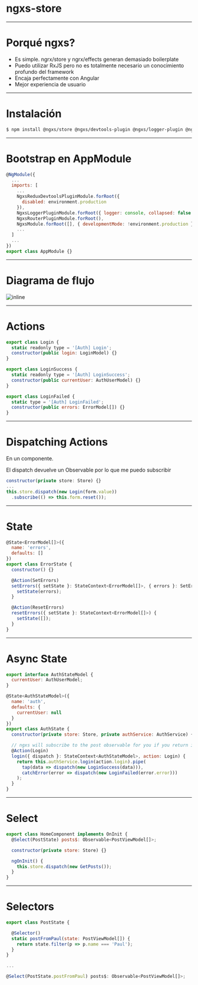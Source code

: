 # ngxs-store

---

# Porqué ngxs?

- Es simple. ngrx/store y ngrx/effects generan demasiado boilerplate
- Puedo utilizar RxJS pero no es totalmente necesario un conocimiento profundo del framework
- Encaja perfectamente con Angular
- Mejor experiencia de usuario

---

# Instalación

```bash
$ npm install @ngxs/store @ngxs/devtools-plugin @ngxs/logger-plugin @ngxs/router-plugin --save
```
---

# Bootstrap en AppModule

```javascript
@NgModule({
  ...
  imports: [
    ...
    NgxsReduxDevtoolsPluginModule.forRoot({
      disabled: environment.production
    }),
    NgxsLoggerPluginModule.forRoot({ logger: console, collapsed: false }),
    NgxsRouterPluginModule.forRoot(),
    NgxsModule.forRoot([], { developmentMode: !environment.production }),
    ...
  ]
  ...
})
export class AppModule {}
```

---

# Diagrama de flujo

![inline](https://blobscdn.gitbook.com/v0/b/gitbook-28427.appspot.com/o/assets%2F-L9CoGJCq3UCfKJ7RCUg%2F-LVrR_Jobt3NVt61AhlH%2F-LVrRb1WdI1nngz9VmFm%2Fdiagram.png?generation=1547118480096027&alt=media)

---

# Actions

```javascript
export class Login {
  static readonly type = '[Auth] Login';
  constructor(public login: LoginModel) {}
}

export class LoginSuccess {
  static readonly type = '[Auth] LoginSuccess';
  constructor(public currentUser: AuthUserModel) {}
}

export class LoginFailed {
  static type = '[Auth] LoginFailed';
  constructor(public errors: ErrorModel[]) {}
}
```

---

# Dispatching Actions

En un componente.

El dispatch devuelve un Observable por lo que me puedo subscribir

```javascript
constructor(private store: Store) {}
...
this.store.dispatch(new Login(form.value))
  .subscribe(() => this.form.reset());
```

---

# State

```javascript
@State<ErrorModel[]>({
  name: 'errors',
  defaults: []
})
export class ErrorState {
  constructor() {}

  @Action(SetErrors)
  setErrors({ setState }: StateContext<ErrorModel[]>, { errors }: SetErrors) {
    setState(errors);
  }

  @Action(ResetErrors)
  resetErrors({ setState }: StateContext<ErrorModel[]>) {
    setState([]);
  }
}
```

---

# Async State

```javascript
export interface AuthStateModel {
  currentUser: AuthUserModel;
}

@State<AuthStateModel>({
  name: 'auth',
  defaults: {
    currentUser: null
  }
})
export class AuthState {
  constructor(private store: Store, private authService: AuthService) {}

  // ngxs will subscribe to the post observable for you if you return it from the action
  @Action(Login)
  login({ dispatch }: StateContext<AuthStateModel>, action: Login) {
    return this.authService.login(action.login).pipe(
      tap(data => dispatch(new LoginSuccess(data))),
      catchError(error => dispatch(new LoginFailed(error.error)))
    );
  }
}
```

---

# Select

```javascript
export class HomeComponent implements OnInit {
  @Select(PostState) posts$: Observable<PostViewModel[]>;

  constructor(private store: Store) {}

  ngOnInit() {
    this.store.dispatch(new GetPosts());
  }
}
```

---

# Selectors

```javascript
export class PostState {

  @Selector() 
  static postFromPaul(state: PostViewModel[]) {
    return state.filter(p => p.name === 'Paul');
  }
}

...

@Select(PostState.postFromPaul) posts$: Observable<PostViewModel[]>;
```
